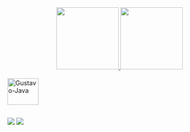 <div align="center">
  <a href="https://github.com/gustavobarbosa-p">
  <img height="140em" src="https://github-readme-stats.vercel.app/api?username=gustavobarbosa-p&show_icons=true&theme=blue-green&include_all_commits=true&count_private=true"/>
  <img height="140em" src="https://github-readme-stats.vercel.app/api/top-langs/?username=gustavobarbosa-p&layout=compact&langs_count=7&theme=blue-green"/>
</div>
<div style="display: inline_block"><br>
  <img align="center" alt="Gustavo-Java" height="60" width="70" src="https://cdn.jsdelivr.net/gh/devicons/devicon/icons/java/java-original-wordmark.svg">
  
          
  
  <link rel="stylesheet" href="https://cdn.jsdelivr.net/gh/devicons/devicon@v2.15.1/devicon.min.css">
</div>
  
  ##
  
<div> 
  <a href="https://www.instagram.com/gustavobarbosa_9/" target="_blank"><img src="https://img.shields.io/badge/Instagram-1a1b27?style=for-the-badge&logo=instagram&logoColor=hotpink" target="_blank"></a>
  <a href = "mailto:gustavobarbosa4383@gmail.com"><img src="https://img.shields.io/badge/-Gmail-%23333?style=for-the-badge&logo=gmail&logoColor=white" target="_blank">
 
</div>

